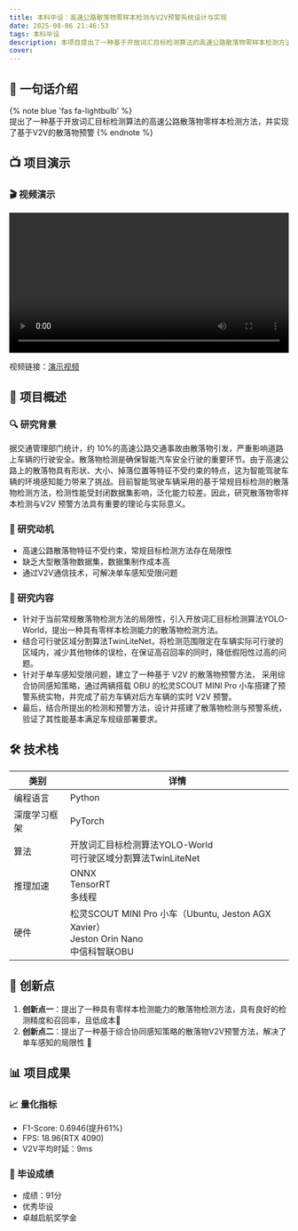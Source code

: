 ```yaml
---
title: 本科毕设：高速公路散落物零样本检测与V2V预警系统设计与实现
date: 2025-08-06 21:46:53
tags: 本科毕设
description: 本项目提出了一种基于开放词汇目标检测算法的高速公路散落物零样本检测方法，并实现了基于V2V的散落物预警系统。
cover: 
---
```


## 📌 一句话介绍
{% note blue 'fas fa-lightbulb' %}    
提出了一种基于开放词汇目标检测算法的高速公路散落物零样本检测方法，并实现了基于V2V的散落物预警
{% endnote %}

## 📺 项目演示
### 🎬 视频演示  

<video
  src="/themes/butterfly/source/videos/TG-2025-05-20-111651187.mp4"
  controls
  preload="metadata"
  width="100%">
  你的浏览器不支持 video 标签。
</video>


视频链接：[演示视频](https://www.douyin.com/user/self?from_tab_name=main&modal_id=7506362369732742441)


## 📖 项目概述
### 🔍 研究背景
  据交通管理部门统计，约 10%的高速公路交通事故由散落物引发，严重影响道路上车辆的行驶安全。散落物检测是确保智能汽车安全行驶的重要环节。由于高速公路上的散落物具有形状、大小、掉落位置等特征不受约束的特点，这为智能驾驶车辆的环境感知能力带来了挑战。目前智能驾驶车辆采用的基于常规目标检测的散落物检测方法，检测性能受封闭数据集影响，泛化能力较差。因此，研究散落物零样本检测与V2V 预警方法具有重要的理论与实际意义。
### 🎯 研究动机  
- 高速公路散落物特征不受约束，常规目标检测方法存在局限性
- 缺乏大型散落物数据集，数据集制作成本高
- 通过V2V通信技术，可解决单车感知受限问题 

### 🔑 研究内容
- 针对于当前常规散落物检测方法的局限性，引入开放词汇目标检测算法YOLO-World，提出一种具有零样本检测能力的散落物检测方法。
- 结合可行驶区域分割算法TwinLiteNet，将检测范围限定在车辆实际可行驶的区域内，减少其他物体的误检，在保证高召回率的同时，降低假阳性过高的问题。
- 针对于单车感知受限问题，建立了一种基于 V2V 的散落物预警方法， 采用综合协同感知策略，通过两辆搭载 OBU 的松灵SCOUT MINI Pro 小车搭建了预警系统实物，并完成了前方车辆对后方车辆的实时 V2V 预警。
- 最后，结合所提出的检测和预警方法，设计并搭建了散落物检测与预警系统，验证了其性能基本满足车规级部署要求。   
   

## 🛠 技术栈

| 类别 | 详情 |
| --- | --- |
| 编程语言 | Python |
| 深度学习框架 | PyTorch |
| 算法 | 开放词汇目标检测算法YOLO-World<br>可行驶区域分割算法TwinLiteNet |
| 推理加速 | ONNX<br>TensorRT<br>多线程 |
| 硬件 | 松灵SCOUT MINI Pro 小车（Ubuntu, Jeston AGX Xavier）<br>Jeston Orin Nano<br>中信科智联OBU |


## 🧐 创新点
1. **创新点一**：提出了一种具有零样本检测能力的散落物检测方法，具有良好的检测精度和召回率，且低成本🎉
2. **创新点二**：提出了一种基于综合协同感知策略的散落物V2V预警方法，解决了单车感知的局限性 🚀


## 📊 项目成果
### 📈 量化指标
- F1-Score: 0.6946(提升61%)
- FPS: 18.96(RTX 4090)
- V2V平均时延：9ms
### 📝 毕设成绩
- 成绩：91分
- 优秀毕设
- 卓越启航奖学金
